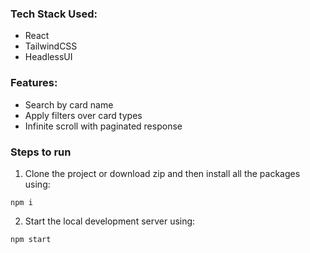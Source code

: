 ### Tech Stack Used: 
- React
- TailwindCSS
- HeadlessUI

### Features: 
- Search by card name
- Apply filters over card types
- Infinite scroll with paginated response

### Steps to run
1. Clone the project or download zip and then install all the packages using:
```
npm i
```
2. Start the local development server using:
```
npm start
```

